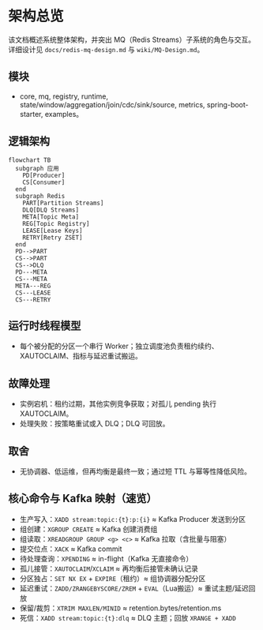 # 架构总览

该文档概述系统整体架构，并突出 MQ（Redis Streams）子系统的角色与交互。详细设计见 `docs/redis-mq-design.md` 与 `wiki/MQ-Design.md`。

## 模块
- core, mq, registry, runtime, state/window/aggregation/join/cdc/sink/source, metrics, spring-boot-starter, examples。

## 逻辑架构
```mermaid
flowchart TB
  subgraph 应用
    PD[Producer]
    CS[Consumer]
  end
  subgraph Redis
    PART[Partition Streams]
    DLQ[DLQ Streams]
    META[Topic Meta]
    REG[Topic Registry]
    LEASE[Lease Keys]
    RETRY[Retry ZSET]
  end
  PD-->PART
  CS-->PART
  CS-->DLQ
  PD---META
  CS---META
  META---REG
  CS---LEASE
  CS---RETRY
```

## 运行时线程模型
- 每个被分配的分区一个串行 Worker；独立调度池负责租约续约、XAUTOCLAIM、指标与延迟重试搬运。

## 故障处理
- 实例宕机：租约过期，其他实例竞争获取；对孤儿 pending 执行 XAUTOCLAIM。
- 处理失败：按策略重试或入 DLQ；DLQ 可回放。

## 取舍
- 无协调器、低运维，但再均衡是最终一致；通过短 TTL 与幂等性降低风险。

## 核心命令与 Kafka 映射（速览）
- 生产写入：`XADD stream:topic:{t}:p:{i}` ≈ Kafka Producer 发送到分区
- 组创建：`XGROUP CREATE` ≈ Kafka 创建消费组
- 组读取：`XREADGROUP GROUP <g> <c>` ≈ Kafka 拉取（含批量与阻塞）
- 提交位点：`XACK` ≈ Kafka commit
- 待处理查询：`XPENDING` ≈ in-flight（Kafka 无直接命令）
- 孤儿接管：`XAUTOCLAIM`/`XCLAIM` ≈ 再均衡后接管未确认记录
- 分区独占：`SET NX EX` + `EXPIRE`（租约）≈ 组协调器分配分区
- 延迟重试：`ZADD/ZRANGEBYSCORE/ZREM` + `EVAL`（Lua搬运）≈ 重试主题/延迟回放
- 保留/裁剪：`XTRIM MAXLEN/MINID` ≈ retention.bytes/retention.ms
- 死信：`XADD stream:topic:{t}:dlq` ≈ DLQ 主题；回放 `XRANGE + XADD`
